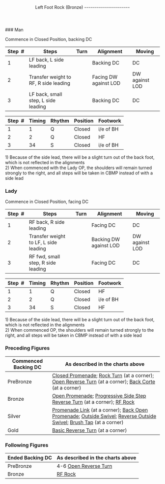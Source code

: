 <header>Left Foot Rock (Bronze)
-----------------------

 </header>### Man

Commence in Closed Position, backing DC

 | **Step<span style="color:white">\_</span>\#** | **Steps** | **Turn** | **Alignment** | **Moving** |
|---|---|---|---|---|
| 1 | LF back, L side leading |  | Backing DC | DC |
| 2 | Transfer weight to RF, R side leading |  | Facing DW against LOD | DW against LOD |
| 3 | LF back, small step, L side leading |  | Backing DC | DC |

 | **Step<span style="color:white">\_</span>\#** | **Timing** | **Rhythm** | **Position** | **Footwork** |
|---|---|---|---|---|
| 1 | 1 | Q | Closed | i/e of BH |
| 2 | 2 | Q | Closed | HF |
| 3 | 34 | S | Closed | i/e of BH |

1\) Because of the side lead, there will be a slight turn out of the back foot, which is not reflected in the alignments  
 2) When commenced with the Lady OP, the shoulders will remain turned strongly to the right, and all steps will be taken in CBMP instead of with a side lead

### Lady

Commence in Closed Position, facing DC

 | **Step<span style="color:white">\_</span>\#** | **Steps** | **Turn** | **Alignment** | **Moving** |
|---|---|---|---|---|
| 1 | RF back, R side leading |  | Facing DC | DC |
| 2 | Transfer weight to LF, L side leading |  | Backing DW against LOD | DW against LOD |
| 3 | RF fwd, small step, R side leading |  | Facing DC | DC |

 | **Step<span style="color:white">\_</span>\#** | **Timing** | **Rhythm** | **Position** | **Footwork** |
|---|---|---|---|---|
| 1 | 1 | Q | Closed | HF |
| 2 | 2 | Q | Closed | i/e of BH |
| 3 | 34 | S | Closed | HF |

1\) Because of the side lead, there will be a slight turn out of the back foot, which is not reflected in the alignments  
 2) When commenced OP, the shoulders will remain turned strongly to the right, and all steps will be taken in CBMP instead of with a side lead

### Preceding Figures

 | **Commenced Backing DC** | **As described in the charts above** |
|---|---|
| PreBronze | [Closed Promenade](closed_promenade.md); [Rock Turn](rock_turn.md) (at a corner); [Open Reverse Turn](open_reverse_turn.md) (at a corner); [Back Corte](corte.md) (at a corner) |
| Bronze | [Open Promenade](open_promenade.md); [Progressive Side Step Reverse Turn](side_step_reverse.md) (at a corner); [RF Rock](rock_LF.md) |
| Silver | [Promenade Link](promenade_link.md) (at a corner); [Back Open Promenade](back_open_promenade.md); [Outside Swivel](outside_swivel.md); [Reverse Outside Swivel](reverse_outside_swivel.md); [Brush Tap](brush_tap.md) (at a corner) |
| Gold | [Basic Reverse Turn](basic_reverse.md) (at a corner) |

### Following Figures

 | **Ended Backing DC** | **As described in the charts above** |
|---|---|
| PreBronze | 4-6 [Open Reverse Turn](open_reverse_turn.md) |
| Bronze | [RF Rock](rock_RF.md) |